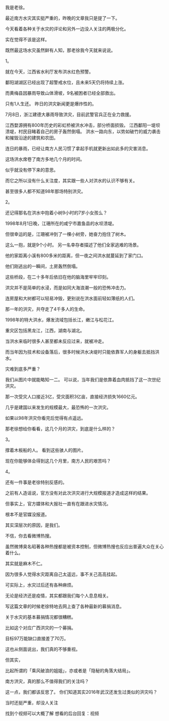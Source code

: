 我是老徐。

最近南方水灾其实挺严重的，昨晚的文章我只是提了一下。

今天看着各种关于水灾的评论和另外一边没人关注的两极分化。

实在觉得不该是这样。

既然最这场水灾虽然鲜有人知，那老徐我今天就来说说。

1。

就在今天，江西省水利厅发布洪水红色预警。

鄱阳湖湖区已经出现了超警戒水位，且未来5天仍将持续上涨。

而黄梅县因暴雨导致山体滑坡，9名被困者已经全部救出。

只有1人生还。 昨日的洪灾新闻更是爆炸性的。

7月8日，浙江建德大暴雨导致洪灾，目前武警官兵正在全力救援。

江西婺源拥有800年历史的彩虹桥被洪水冲击，部分桥面损毁。 江西鄱阳一堤坝溃堤，村民目睹着自己的房子轰然倒塌。 洪水一路向东，以势如破竹的威力袭击和摧毁沿途的建筑和农田。

连日的暴雨，已经让南方人民习惯了拿起手机就更新出如此多的灾害消息。

这场洪水席卷了南方多地几个月的时间。

似乎就没有停下来的意思。

而它之所以没有什么关注度，其实跟一些人对洪水的认识不够有关。

甚至很多人都不知道98年那场特别洪灾。

2。

还记得那名在洪水中抱着小树9小时的7岁小女孩么？

1998年8月1日晚，江珊所在的咸宁市嘉鱼县的水坝溃堤。

但很幸运的是，江珊被冲到了一棵小树旁，她奋力抱住了树木。

这么一抱，就是9个小时。 另一名幸存者描述了他们全家逃难的场景。

他的家距离小溪有800多米的距离，但一夜之间洪水就蔓延到了家门口。

他们刚逃出的一瞬间，土房轰然倒塌。

这些桥段，在二十多年后依旧在他的脑海里牢牢印刻。

洪灾并不是简单的水浸，而是如同大海浪潮一般的恐怖冲击力。

连房屋和大树都可以轻易冲毁，更别说在洪水面前轻如薄纸的人们。

那一年的洪灾，共夺走了4千多人的生命。

1998年的特大洪水，爆发流域包括长江，嫩江与松花江。

重灾区包括黑龙江，江西，湖南与湖北。

当洪水来临时很多人甚至都未反应过来，就被冲走。

而当年因为技术和设备落后，很多时候洪水决堤时只能依靠军人的身躯去抵挡洪水。

灾难到底多严重？

我们从图片中就能略知一二。 可以说，当年我们是依靠着血肉抵挡了这一次世纪洪灾。

那一次受灾人口接近3亿，受灾面积3亿亩，直接经济损失1660亿元。

几乎是建国以来发生的规模最大，最恐怖的一次洪灾。

如果以98年洪灾你看完后觉得有点遥远。

那老徐想给你看看，这几个月的洪灾，到底是什么样的？

3。

撑着木板船的人。 看到这些骇人的图片。

现在你能够体会得到这几个月里，南方人民的艰苦吗？

4。

还有一件事是老徐特别反感的。

之前有人造谣说，官方没有对此次洪灾进行大规模报道才造成这样的结果。

但事实上，官方媒体和大报社一直有在跟进水灾情况。

根本不是官媒没报道。

其实深层次的原因，是我们。

不信，你去看微博热搜。

虽然微博臭名昭著各种热搜都是被资本控制，但微博热搜也反应出普遍大众在关心着什么。

其实就是麻木不仁。

因为很多人觉得水灾距离自己太遥远，事不关己高高挂起。

可实际上，水灾过后还有各种麻烦。

无论是经济还是疫情，其实都跟我们每个人息息相关。

写这篇文章的时候老徐特地去网上查了各种最新的募捐消息。

关于水灾的基本募捐情况都很糟糕。

比如这个对应广西洪灾的一个募捐。

目标97万能缺口直接差了70万。

这也从侧面说出，我们真的不够重视。

但其实，

比起所谓的「乘风破浪的姐姐」，亦或者是「隐秘的角落大结局」。

南方洪灾，真的那么不值得我们的关注吗？

这一点，我们都该反思了。 你们知道其实2016年武汉还发生过类似的洪灾吗？

当时还挺严重，却没人关注

找到个视频可以大概了解 想看的后台回复：视频 

